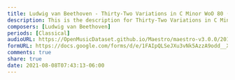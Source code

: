 ```yaml
---
title: Ludwig van Beethoven - Thirty-Two Variations in C Minor WoO 80 (12)
description: This is the description for Thirty-Two Variations in C Minor WoO 80 by Ludwig van Beethoven
composers: [Ludwig van Beethoven]
periods: [Classical]
audioURL: https://OpenMusicDataset.github.io/Maestro/maestro-v3.0.0/2015/MIDI-Unprocessed_R2_D2-19-21-22_mid--AUDIO-from_mp3_21_R2_2015_wav--2.midi
formURL: https://docs.google.com/forms/d/e/1FAIpQLSeJXu3vNk5AzzA9odd__XDayb48HgyfAekJ7wpI_axGzLbxew/viewform
comments: true
share: true
date: 2021-08-08T07:43:13-06:00
---
```

